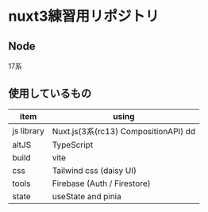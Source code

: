 # nuxt3練習用リポジトリ

## Node
17系

## 使用しているもの
| item       | using                             |
| ---------- | ----------------------------------|
| js library | Nuxt.js(3系(rc13) CompositionAPI) dd|
| altJS      | TypeScript                        |
| build      | vite                              |
| css        | Tailwind css (daisy UI)           |
| tools      | Firebase (Auth / Firestore)       |
| state      | useState and pinia                |